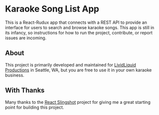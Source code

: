 # Karaoke Song List App

This is a React-Rudux app that connects with a REST API to provide an interface for users to search and browse karaoke songs. This app is still in its infancy, so instructions for how to run the project, contribute, or report issues are incoming.

## About
This project is primarily developed and maintained for [LividLiquid Productions](https://www.lividliquid.com/) in Seattle, WA, but you are free to use it in your own karaoke business.

## With Thanks
Many thanks to the [React Slingshot](https://github.com/coryhouse/react-slingshot) project for giving me a great starting point for building this project.